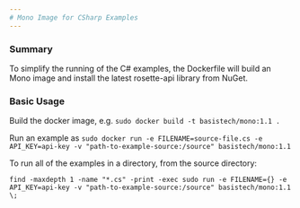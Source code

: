 ```yaml
---
# Mono Image for CSharp Examples
---
```

### Summary
To simplify the running of the C# examples, the Dockerfile will build an Mono image and install the latest rosette-api library from NuGet.

### Basic Usage
Build the docker image, e.g. `sudo docker build -t basistech/mono:1.1 .`

Run an example as `sudo docker run -e FILENAME=source-file.cs -e API_KEY=api-key -v "path-to-example-source:/source" basistech/mono:1.1`

To run all of the examples in a directory, from the source directory:

`find -maxdepth 1 -name "*.cs" -print -exec sudo run -e FILENAME={} -e API_KEY=api-key -v "path-to-example-source:/source" basistech/mono:1.1 \;`